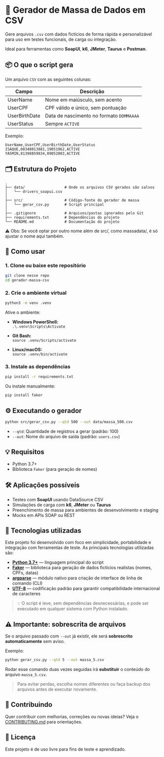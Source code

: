 # 🧪 Gerador de Massa de Dados em CSV

Gere arquivos `.csv` com dados fictícios de forma rápida e personalizável para uso em testes funcionais, de carga ou integração.

Ideal para ferramentas como **SoapUI**, **k6**, **JMeter**, **Taurus** e **Postman**.


## 📦 O que o script gera

Um arquivo `CSV` com as seguintes colunas:

| Campo          | Descrição                                |
|----------------|-------------------------------------------|
| UserName     | Nome em maiúsculo, sem acento             |
| UserCPF      | CPF válido e único, sem pontuação         |
| UserBirthDate      | Data de nascimento no formato `DDMMAAAA`  |
| UserStatus   | Sempre `ACTIVE`                           |

Exemplo:

```
UserName,UserCPF,UserBirthDate,UserStatus
ISAQUE,08348013881,19051962,ACTIVE
YASMIN,81398859834,09052003,ACTIVE
```


## 🗂 Estrutura do Projeto
```
.
├── data/                  # Onde os arquivos CSV gerados são salvos
│   └── drivers_soapui.csv
│
├── src/                   # Código-fonte do gerador de massa
│   └── gerar_csv.py       # Script principal
│
├── .gitignore             # Arquivos/pastas ignorados pelo Git
├── requirements.txt       # Dependências do projeto
└── README.md              # Documentação do projeto
```
⚠️ Obs: Se você optar por outro nome além de src/, como massadata/, é só ajustar o nome aqui também.



## 🚀 Como usar

### 1. Clone ou baixe este repositório

```bash
git clone nesse repo
cd gerador-massa-csv
```

### 2. Crie o ambiente virtual

```bash
python3 -m venv .venv
```

Ative o ambiente:

- **Windows PowerShell:**  
  `.\.venv\Scripts\Activate`

- **Git Bash:**  
  `source .venv/Scripts/activate`

- **Linux/macOS:**  
  `source .venv/bin/activate`

### 3. Instale as dependências

```bash
pip install -r requirements.txt
```

Ou instale manualmente:

```bash
pip install faker
```

## ⚙️ Executando o gerador

```bash
python src/gerar_csv.py --qtd 500 --out data/massa_500.csv
```

- `--qtd`: Quantidade de registros a gerar (padrão: 100)
- `--out`: Nome do arquivo de saída (padrão: `users.csv`)


## 💡 Requisitos

- Python 3.7+
- Biblioteca `Faker` (para geração de nomes)

## 🛠 Aplicações possíveis

- Testes com **SoapUI** usando DataSource CSV
- Simulações de carga com **k6**, **JMeter** ou **Taurus**
- Preenchimento de massa para ambientes de desenvolvimento e staging
- Mocks em APIs SOAP ou REST

## 🧰 Tecnologias utilizadas

Este projeto foi desenvolvido com foco em simplicidade, portabilidade e integração com ferramentas de teste. As principais tecnologias utilizadas são:

- [**Python 3.7+**](https://www.python.org/) — linguagem principal do script
- [**Faker**](https://faker.readthedocs.io/en/master/) — biblioteca para geração de dados fictícios realistas (nomes, CPFs, datas)
- [**argparse**](https://docs.python.org/3/library/argparse.html) — módulo nativo para criação de interface de linha de comando (CLI)
- [**UTF-8**](https://en.wikipedia.org/wiki/UTF-8) — codificação padrão para garantir compatibilidade internacional de caracteres

> 💡 O script é leve, sem dependências desnecessárias, e pode ser executado em qualquer sistema com Python instalado.

## ⚠️ Importante: sobrescrita de arquivos

Se o arquivo passado com `--out` já existir, ele será **sobrescrito automaticamente** sem aviso.

Exemplo:

```bash
python gerar_csv.py --qtd 5 --out massa_5.csv
```

Rodar esse comando duas vezes seguidas irá **substituir** o conteúdo do arquivo `massa_5.csv`.

> Para evitar perdas, escolha nomes diferentes ou faça backup dos arquivos antes de executar novamente.

## 🤝 Contribuindo

Quer contribuir com melhorias, correções ou novas ideias? Veja o [CONTRIBUTING.md](CONTRIBUTING.md) para orientações.

## 📄 Licença

Este projeto é de uso livre para fins de teste e aprendizado.
